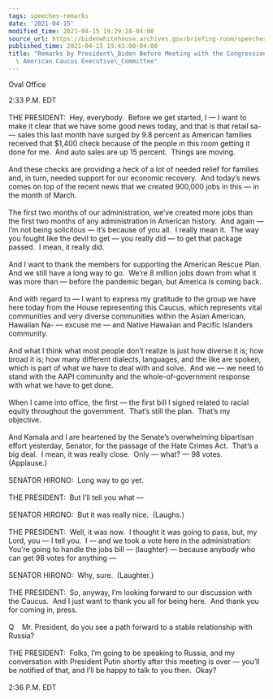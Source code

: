 ```yaml
---
tags: speeches-remarks
date: '2021-04-15'
modified_time: 2021-04-15 19:29:28-04:00
source_url: https://bidenwhitehouse.archives.gov/briefing-room/speeches-remarks/2021/04/15/remarks-by-president-biden-before-meeting-with-the-congressional-asian-pacific-american-caucus-executive-committee/
published_time: 2021-04-15 19:45:00-04:00
title: "Remarks by President\_Biden Before Meeting with the Congressional Asian Pacific\
  \ American Caucus Executive\_Committee"
---
```

 
Oval Office

2:33 P.M. EDT  
   
THE PRESIDENT:  Hey, everybody.  Before we get started, I — I want to
make it clear that we have some good news today, and that is that retail
sa- — sales this last month have surged by 9.8 percent as American
families received that $1,400 check because of the people in this room
getting it done for me.  And auto sales are up 15 percent.  Things are
moving.  
   
And these checks are providing a heck of a lot of needed relief for
families and, in turn, needed support for our economic recovery.  And
today’s news comes on top of the recent news that we created 900,000
jobs in this — in the month of March.   
   
The first two months of our administration, we’ve created more jobs than
the first two months of any administration in American history.  And
again — I’m not being solicitous — it’s because of you all.  I really
mean it.  The way you fought like the devil to get — you really did — to
get that package passed.  I mean, it really did.   
   
And I want to thank the members for supporting the American Rescue
Plan.  And we still have a long way to go.  We’re 8 million jobs down
from what it was more than — before the pandemic began, but America is
coming back.   
   
And with regard to — I want to express my gratitude to the group we have
here today from the House representing this Caucus, which represents
vital communities and very diverse communities within the Asian
American, Hawaiian Na- — excuse me — and Native Hawaiian and Pacific
Islanders community.   
   
And what I think what most people don’t realize is just how diverse it
is; how broad it is; how many different dialects, languages, and the
like are spoken, which is part of what we have to deal with and solve. 
And we — we need to stand with the AAPI community and the
whole-of-government response with what we have to get done.   
   
When I came into office, the first — the first bill I signed related to
racial equity throughout the government.  That’s still the plan.  That’s
my objective.   
   
And Kamala and I are heartened by the Senate’s overwhelming bipartisan
effort yesterday, Senator, for the passage of the Hate Crimes Act. 
That’s a big deal.  I mean, it was really close.  Only — what? — 98
votes.  (Applause.)  
   
SENATOR HIRONO:  Long way to go yet.   
   
THE PRESIDENT:  But I’ll tell you what —  
   
SENATOR HIRONO:  But it was really nice.  (Laughs.)  
   
THE PRESIDENT:  Well, it was now.  I thought it was going to pass, but,
my Lord, you — I tell you.  I — and we took a vote here in the
administration: You’re going to handle the jobs bill — (laughter) —
because anybody who can get 98 votes for anything —  
   
SENATOR HIRONO:  Why, sure.  (Laughter.)  
   
THE PRESIDENT:  So, anyway, I’m looking forward to our discussion with
the Caucus.  And I just want to thank you all for being here.  And thank
you for coming in, press.  
   
Q    Mr. President, do you see a path forward to a stable relationship
with Russia?   
   
THE PRESIDENT:  Folks, I’m going to be speaking to Russia, and my
conversation with President Putin shortly after this meeting is over —
you’ll be notified of that, and I’ll be happy to talk to you then. 
Okay?  
   
2:36 P.M. EDT
